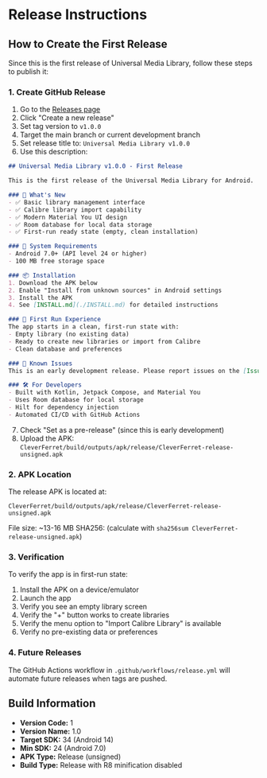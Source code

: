 # Release Instructions

## How to Create the First Release

Since this is the first release of Universal Media Library, follow these steps to publish it:

### 1. Create GitHub Release

1. Go to the [Releases page](https://github.com/Kaleaon/Android-calibre/releases)
2. Click "Create a new release"
3. Set tag version to `v1.0.0`
4. Target the main branch or current development branch
5. Set release title to: `Universal Media Library v1.0.0`
6. Use this description:

```markdown
## Universal Media Library v1.0.0 - First Release

This is the first release of the Universal Media Library for Android.

### 🎉 What's New
- ✅ Basic library management interface
- ✅ Calibre library import capability  
- ✅ Modern Material You UI design
- ✅ Room database for local data storage
- ✅ First-run ready state (empty, clean installation)

### 📱 System Requirements
- Android 7.0+ (API level 24 or higher)
- 100 MB free storage space

### 📦 Installation
1. Download the APK below
2. Enable "Install from unknown sources" in Android settings
3. Install the APK
4. See [INSTALL.md](./INSTALL.md) for detailed instructions

### 🚀 First Run Experience
The app starts in a clean, first-run state with:
- Empty library (no existing data)
- Ready to create new libraries or import from Calibre
- Clean database and preferences

### 🐛 Known Issues
This is an early development release. Please report issues on the [Issues page](https://github.com/Kaleaon/Android-calibre/issues).

### 🛠️ For Developers
- Built with Kotlin, Jetpack Compose, and Material You
- Uses Room database for local storage
- Hilt for dependency injection
- Automated CI/CD with GitHub Actions
```

7. Check "Set as a pre-release" (since this is early development)
8. Upload the APK: `CleverFerret/build/outputs/apk/release/CleverFerret-release-unsigned.apk`

### 2. APK Location

The release APK is located at:
```
CleverFerret/build/outputs/apk/release/CleverFerret-release-unsigned.apk
```

File size: ~13-16 MB
SHA256: (calculate with `sha256sum CleverFerret-release-unsigned.apk`)

### 3. Verification

To verify the app is in first-run state:

1. Install the APK on a device/emulator
2. Launch the app
3. Verify you see an empty library screen
4. Verify the "+" button works to create libraries
5. Verify the menu option to "Import Calibre Library" is available
6. Verify no pre-existing data or preferences

### 4. Future Releases

The GitHub Actions workflow in `.github/workflows/release.yml` will automate future releases when tags are pushed.

## Build Information

- **Version Code:** 1
- **Version Name:** 1.0
- **Target SDK:** 34 (Android 14)
- **Min SDK:** 24 (Android 7.0)
- **APK Type:** Release (unsigned)
- **Build Type:** Release with R8 minification disabled